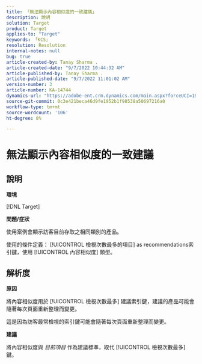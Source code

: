 ```yaml
---
title: 「無法顯示內容相似度的一致建議」
description: 說明
solution: Target
product: Target
applies-to: "Target"
keywords: 「KCS」
resolution: Resolution
internal-notes: null
bug: true
article-created-by: Tanay Sharma .
article-created-date: "9/7/2022 10:44:32 AM"
article-published-by: Tanay Sharma .
article-published-date: "9/7/2022 11:01:02 AM"
version-number: 3
article-number: KA-14744
dynamics-url: "https://adobe-ent.crm.dynamics.com/main.aspx?forceUCI=1&pagetype=entityrecord&etn=knowledgearticle&id=d1bc1008-9a2e-ed11-9db1-002248086735"
source-git-commit: 0c3e421beca46d9fe1952b1f98538a50697216a0
workflow-type: tm+mt
source-wordcount: '106'
ht-degree: 8%

---
```


# 無法顯示內容相似度的一致建議

## 說明


<b>環境</b>

[!DNL Target]



<b>問題/症狀</b>

使用案例會顯示訪客目前存取之相同類別的產品。

使用的條件定義： [!UICONTROL 檢視次數最多的項目] as recommendations索引鍵，使用 [!UICONTROL 內容相似度] 類型。


## 解析度


<b>原因</b>

將內容相似度用於 [!UICONTROL 檢視次數最多] 建議索引鍵，建議的產品可能會隨著每次頁面重新整理而變更。

這是因為訪客最常檢視的索引鍵可能會隨著每次頁面重新整理而變更。



<b>建議</b>

將內容相似度與 *目前項目* 作為建議標準，取代 [!UICONTROL 檢視次數最多] 鍵。
